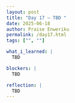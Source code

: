 ```yaml
---
layout: post
title: "Day 17 – TBD "
date: 2025-06-18
author: Praise Enweriku
permalink: /day17.html
tags: ["", ""]

what_i_learned: |
  TBD

blockers: |
  TBD

reflection: |
  TBD
---
```

